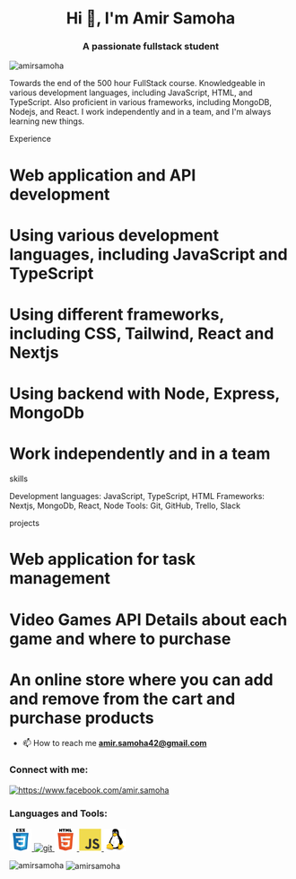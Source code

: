 <h1 align="center">Hi 👋, I'm Amir Samoha</h1>
<h3 align="center">A passionate fullstack student</h3>

<p align="left"> <img src="https://komarev.com/ghpvc/?username=amirsamoha&label=Profile%20views&color=0e75b6&style=flat" alt="amirsamoha" /> </p>

Towards the end of the 500 hour FullStack course. Knowledgeable in various development languages, including JavaScript, HTML, and TypeScript. Also proficient in various frameworks, including MongoDB, Nodejs, and React. I work independently and in a team, and I'm always learning new things.

Experience

# Web application and API development
# Using various development languages, including JavaScript and TypeScript
# Using different frameworks, including CSS, Tailwind, React and Nextjs
# Using backend with Node, Express, MongoDb
# Work independently and in a team

skills

Development languages: JavaScript, TypeScript, HTML
Frameworks: Nextjs, MongoDb, React, Node
Tools: Git, GitHub, Trello, Slack

projects

# Web application for task management
# Video Games API Details about each game and where to purchase
# An online store where you can add and remove from the cart and purchase products

- 📫 How to reach me **amir.samoha42@gmail.com**

<h3 align="left">Connect with me:</h3>
<p align="left">
<a href="https://fb.com/https://www.facebook.com/amir.samoha" target="blank"><img align="center" src="https://raw.githubusercontent.com/rahuldkjain/github-profile-readme-generator/master/src/images/icons/Social/facebook.svg" alt="https://www.facebook.com/amir.samoha" height="30" width="40" /></a>
</p>

<h3 align="left">Languages and Tools:</h3>
<p align="left"> <a href="https://www.w3schools.com/css/" target="_blank" rel="noreferrer"> <img src="https://raw.githubusercontent.com/devicons/devicon/master/icons/css3/css3-original-wordmark.svg" alt="css3" width="40" height="40"/> </a> <a href="https://git-scm.com/" target="_blank" rel="noreferrer"> <img src="https://www.vectorlogo.zone/logos/git-scm/git-scm-icon.svg" alt="git" width="40" height="40"/> </a> <a href="https://www.w3.org/html/" target="_blank" rel="noreferrer"> <img src="https://raw.githubusercontent.com/devicons/devicon/master/icons/html5/html5-original-wordmark.svg" alt="html5" width="40" height="40"/> </a> <a href="https://developer.mozilla.org/en-US/docs/Web/JavaScript" target="_blank" rel="noreferrer"> <img src="https://raw.githubusercontent.com/devicons/devicon/master/icons/javascript/javascript-original.svg" alt="javascript" width="40" height="40"/> </a> <a href="https://www.linux.org/" target="_blank" rel="noreferrer"> <img src="https://raw.githubusercontent.com/devicons/devicon/master/icons/linux/linux-original.svg" alt="linux" width="40" height="40"/> </a> </p>

<p><img align="left" src="https://github-readme-stats.vercel.app/api/top-langs?username=amirsamoha&show_icons=true&locale=en&layout=compact" alt="amirsamoha" /></p>

<p>&nbsp;<img align="center" src="https://github-readme-stats.vercel.app/api?username=amirsamoha&show_icons=true&locale=en" alt="amirsamoha" /></p>
